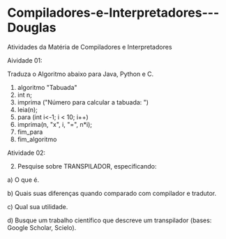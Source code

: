# Compiladores-e-Interpretadores---Douglas
Atividades da Matéria de Compiladores e Interpretadores

Aividade 01:

Traduza o Algoritmo abaixo para Java, Python e C.

1. algoritmo "Tabuada"
2. int n;
3. imprima ("Número para calcular a tabuada: ")
4. leia(n);
5. para (int i<-1; i < 10; i++)
6.   imprima(n, "x", i, "=", n*i);
7. fim_para
8. fim_algoritmo

Atividade 02:


2. Pesquise sobre TRANSPILADOR, especificando:


a) O que é.

b) Quais suas diferenças quando comparado com compilador e tradutor.

c) Qual sua utilidade.

d) Busque um trabalho científico que descreve um transpilador (bases: Google Scholar, Scielo).
